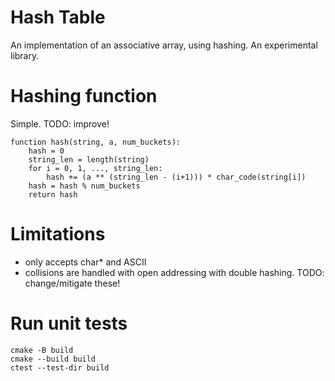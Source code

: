 # Hash Table
An implementation of an associative array, using hashing. An experimental library.

# Hashing function
Simple. TODO: improve!
```
function hash(string, a, num_buckets):
    hash = 0
    string_len = length(string)
    for i = 0, 1, ..., string_len:
        hash += (a ** (string_len - (i+1))) * char_code(string[i])
    hash = hash % num_buckets
    return hash
```

# Limitations
- only accepts char* and ASCII
- collisions are handled with open addressing with double hashing.
TODO: change/mitigate these!

# Run unit tests
```
cmake -B build
cmake --build build
ctest --test-dir build
```
